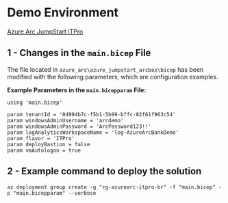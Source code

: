 # Demo Environment
[Azure Arc JumpStart ITPro](https://azurearcjumpstart.com/azure_jumpstart_arcbox/ITPro)

## 1 - Changes in the `main.bicep` File
The file located in `azure_arc\azure_jumpstart_arcbox\bicep` has been modified with the following parameters, which are configuration examples.

**Example Parameters in the `main.bicepparam` File:**

```bicep
using 'main.bicep'

param tenantId = '0d994b7c-f5b1-5b99-bffc-82f61f963c54'
param windowsAdminUsername = 'arcdemo'
param windowsAdminPassword = 'ArcPassword123!!'
param logAnalyticsWorkspaceName = 'log-AzureArcBankDemo'
param flavor = 'ITPro'
param deployBastion = false
param vmAutologon = true
```

## 2 - Example command to deploy the solution
```azurecli
az deployment group create -g "rg-azurearc-itpro-br" -f "main.bicep" -p "main.bicepparam" --verbose
``` 